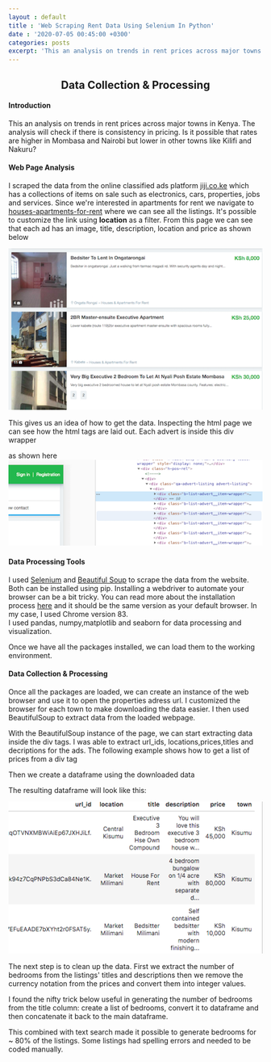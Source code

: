 ```yaml
---
layout : default
title : 'Web Scraping Rent Data Using Selenium In Python'
date : '2020-07-05 00:45:00 +0300'
categories: posts
excerpt: 'This an analysis on trends in rent prices across major towns in Kenya. The analysis will check if there is consistency in pricing across these towns. How do prices in Mombasa compare to those in Nairobi?'
---
```

## <center>Data Collection & Processing</center>
#### Introduction
This an analysis on trends in rent prices across major towns in Kenya. The analysis will check if there is consistency in pricing. Is it possible that rates are higher in Mombasa and Nairobi but lower in other towns like Kilifi and Nakuru?

#### Web Page Analysis
I scraped the data from the online classified ads platform [jiji.co.ke](https://jiji.co.ke) which has a collections of items on sale such as electronics, cars, properties, jobs and services.
Since we're interested in apartments for rent we navigate to [houses-apartments-for-rent](https://jiji.co.ke/houses-apartments-for-rent) where we can see all the listings. It's possible to customize the link using **location** as a filter. From this page we can see that each ad has an image, title, description, location and price as shown below

![page image](/assets/img/page_list_example.png)

This gives us an idea of how to get the data. Inspecting the html page we can see how the html tags are laid out. Each advert is inside this div wrapper
<script src="https://gist.github.com/wkirui/6cf9cb457bc1ca934d4d796d71f657ef.js"></script>
as shown here
![ad_wrapper](/assets/img/url_wrapper.png)

#### Data Processing Tools
I used [Selenium](https://www.selenium.dev/documentation/en/) and [Beautiful Soup](https://www.crummy.com/software/BeautifulSoup/bs4/doc/#installing-beautiful-soup) to scrape the data from the website. Both can be installed using pip. Installing a webdriver to automate your browser can be a bit tricky. You can read more about the installation process [here](https://www.selenium.dev/documentation/en/webdriver/) and it should be the same version as your default browser. In my case, I used Chrome version 83.<br>
I used pandas, numpy,matplotlib and seaborn for data processing and visualization.

Once we have all the packages installed, we can load them to the working environment.
<script src="https://gist.github.com/wkirui/6d329d4864e66c515fceb72e3e9b44e3.js"></script>
#### Data Collection & Processing
Once all the packages are loaded, we can create an instance of the web browser and use it to open the properties adress url. I customized the browser for each town to make downloading the data easier. I then used BeautifulSoup to extract data from the loaded webpage.
<script src="https://gist.github.com/wkirui/1f86d0a8248c1d9c4bc7a1ab7f3f5e9f.js"></script>
With the BeautifulSoup instance of the page, we can start extracting data inside the div tags. I was able to extract url_ids, locations,prices,titles and decriptions for the ads. The following example shows how to get a list of prices from a div tag
<script src="https://gist.github.com/wkirui/db062705cf8333ae906f9c8a2f44d10b.js"></script>

Then we create a dataframe using the downloaded data
<script src="https://gist.github.com/wkirui/d4c3831722a44d2f583d56b39763433c.js"></script>

The resulting dataframe will look like this:

![df_sample](/assets/img/df_sample.png#center)

The next step is to clean up the data. First we extract the number of bedrooms from the listings' titles and descriptions then we remove the currency notation from the prices and convert them into integer values.

I found the nifty trick below useful in generating the number of bedrooms from the title column: create a list of bedrooms, convert it to dataframe and then concatenate it back to the main dataframe. 
<script src="https://gist.github.com/wkirui/ddb3a38b74e8c9606017eb6ac60e7c4b.js"></script>

This combined with text search made it possible to generate bedrooms for ~ 80% of the listings. Some listings had spelling errors and needed to be coded manually.